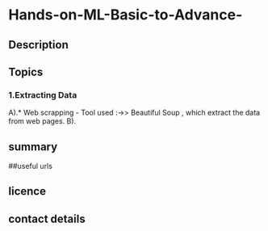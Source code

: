 # Hands-on-ML-Basic-to-Advance-

## Description
## Topics
 ### 1.Extracting  Data
  A).* Web scrapping -  Tool used :->> Beautiful Soup ,
    which extract the data from web pages.
  B).  
    
## summary 
##useful urls
## licence
## contact details
